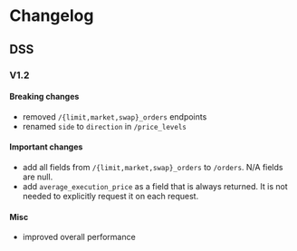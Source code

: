 # Changelog

## DSS

### V1.2

#### Breaking changes

- removed `/{limit,market,swap}_orders` endpoints
- renamed `side` to `direction` in `/price_levels`

#### Important changes

- add all fields from `/{limit,market,swap}_orders` to `/orders`. N/A fields are null.
- add `average_execution_price` as a field that is always returned. It is not needed to explicitly request it on each request.

#### Misc

- improved overall performance
